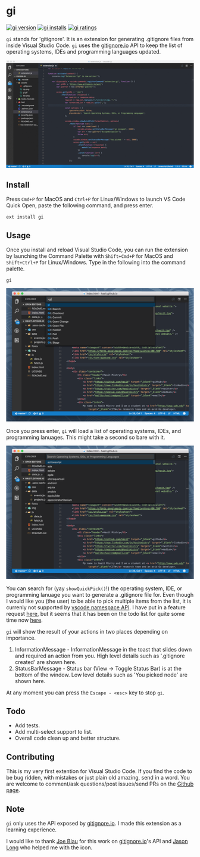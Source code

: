 # gi

[![gi version](https://vsmarketplacebadge.apphb.com/version-short/rubbersheep.gi.svg)](https://marketplace.visualstudio.com/items?itemName=rubbersheep.gi) [![gi installs](https://vsmarketplacebadge.apphb.com/installs/rubbersheep.gi.svg)](https://marketplace.visualstudio.com/items?itemName=rubbersheep.gi) [![gi ratings](https://vsmarketplacebadge.apphb.com/rating-short/rubbersheep.gi.svg)](https://marketplace.visualstudio.com/items?itemName=rubbersheep.gi#review-details)

`gi` stands for 'gitignore'. It is an extension for generating .gitignore files from inside Visual Studio Code. `gi` uses the [gitignore.io](https://www.gitignore.io) API to keep the list of operating systems, IDEs and programming languages updated.

![Usage of gi](assets/gi.gif)

## Install
Press `Cmd+P` for MacOS and `Ctrl+P` for Linux/Windows to launch VS Code Quick Open, paste the following command, and press enter.

```
ext install gi
```

## Usage

Once you install and reload Visual Studio Code, you can run the extension by launching the Command Palette with `Shift+Cmd+P` for MacOS and `Shift+Ctrl+P` for Linux/Windows. Type in the following into the command palette.

```
gi
```

![Launch gi from Command Palette](assets/cp.png)

Once you press enter, `gi` will load a list of operating systems, IDEs, and programming lanuages. This might take a second so bare with it.

![List presented by gi](assets/list.png)

You can search for (yay `showQuickPick()`!) the operating system, IDE, or programming lanuage you want to generate a .gitignore file for. Even though I would like you (the user) to be able to pick multiple items from the list, it is currenly not supported by [vscode namespace API](https://code.visualstudio.com/docs/extensionAPI/vscode-api). I have put in a feature request [here](https://github.com/Microsoft/vscode/issues/12925), but it seems that it has been on the todo list for quite some time now [here](https://github.com/Microsoft/vscode/issues/238).

`gi` will show the result of your actions in two places depending on importance.
1. InformationMessage - InformationMessage in the toast that slides down and required an action from you. High level details such as '.gitignore created' are shown here.
2. StatusBarMessage - Status bar (View -> Toggle Status Bar) is at the bottom of the window. Low level details such as 'You picked node' are shown here.

At any moment you can press the `Escape - <esc>` key to stop `gi`.

## Todo 

- Add tests.
- Add multi-select support to list.
- Overall code clean up and better structure.

## Contributing

This is my very first extention for Visual Studio Code. If you find the code to be bug ridden, with mistakes or just plain old amazing, send in a word. You are welcome to comment/ask questions/post issues/send PRs on the [Github page](https://github.com/hasit/vscode-gi). 

## Note

`gi` only uses the API exposed by [gitignore.io](https://www.gitignore.io). I made this extension as a learning experience.

I would like to thank [Joe Blau](https://joeblau.com) for this work on [gitignore.io](https://www.gitignore.io)'s API and [Jason Long](http://www.jasonlong.me) who helped me with the icon.

